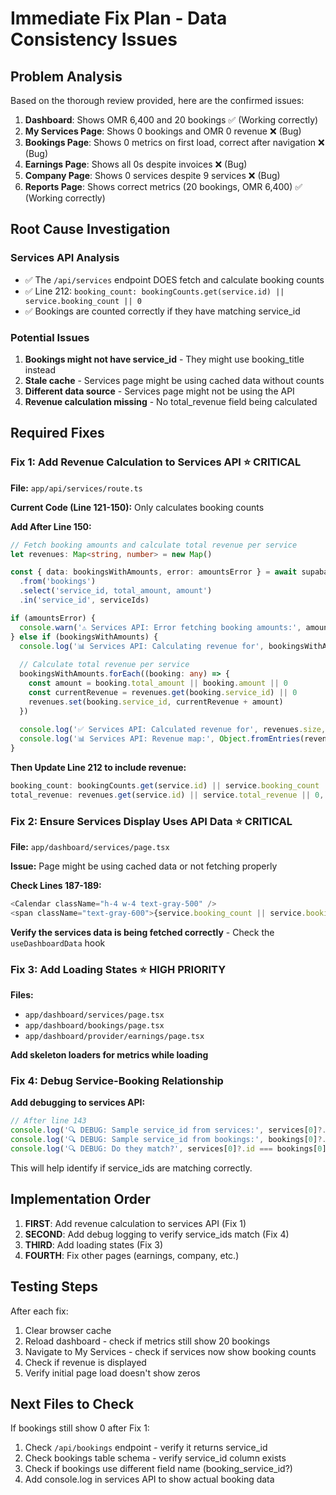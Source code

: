 # Immediate Fix Plan - Data Consistency Issues

## Problem Analysis

Based on the thorough review provided, here are the confirmed issues:

1. **Dashboard**: Shows OMR 6,400 and 20 bookings ✅ (Working correctly)
2. **My Services Page**: Shows 0 bookings and OMR 0 revenue ❌ (Bug)
3. **Bookings Page**: Shows 0 metrics on first load, correct after navigation ❌ (Bug)
4. **Earnings Page**: Shows all 0s despite invoices ❌ (Bug)
5. **Company Page**: Shows 0 services despite 9 services ❌ (Bug)
6. **Reports Page**: Shows correct metrics (20 bookings, OMR 6,400) ✅ (Working correctly)

## Root Cause Investigation

### Services API Analysis
- ✅ The `/api/services` endpoint DOES fetch and calculate booking counts
- ✅ Line 212: `booking_count: bookingCounts.get(service.id) || service.booking_count || 0`
- ✅ Bookings are counted correctly if they have matching service_id

### Potential Issues
1. **Bookings might not have service_id** - They might use booking_title instead
2. **Stale cache** - Services page might be using cached data without counts
3. **Different data source** - Services page might not be using the API
4. **Revenue calculation missing** - No total_revenue field being calculated

## Required Fixes

### Fix 1: Add Revenue Calculation to Services API ⭐ **CRITICAL**

**File:** `app/api/services/route.ts`

**Current Code (Line 121-150):** Only calculates booking counts

**Add After Line 150:**
```typescript
// Fetch booking amounts and calculate total revenue per service
let revenues: Map<string, number> = new Map()

const { data: bookingsWithAmounts, error: amountsError } = await supabase
  .from('bookings')
  .select('service_id, total_amount, amount')
  .in('service_id', serviceIds)

if (amountsError) {
  console.warn('⚠️ Services API: Error fetching booking amounts:', amountsError.message)
} else if (bookingsWithAmounts) {
  console.log('📊 Services API: Calculating revenue for', bookingsWithAmounts.length, 'bookings')
  
  // Calculate total revenue per service
  bookingsWithAmounts.forEach((booking: any) => {
    const amount = booking.total_amount || booking.amount || 0
    const currentRevenue = revenues.get(booking.service_id) || 0
    revenues.set(booking.service_id, currentRevenue + amount)
  })
  
  console.log('✅ Services API: Calculated revenue for', revenues.size, 'services')
  console.log('📊 Services API: Revenue map:', Object.fromEntries(revenues))
}
```

**Then Update Line 212 to include revenue:**
```typescript
booking_count: bookingCounts.get(service.id) || service.booking_count || 0,
total_revenue: revenues.get(service.id) || service.total_revenue || 0, // ADD THIS LINE
```

### Fix 2: Ensure Services Display Uses API Data ⭐ **CRITICAL**

**File:** `app/dashboard/services/page.tsx`

**Issue:** Page might be using cached data or not fetching properly

**Check Lines 187-189:**
```typescript
<Calendar className="h-4 w-4 text-gray-500" />
<span className="text-gray-600">{service.booking_count || service.bookingCount || 0} bookings</span>
```

**Verify the services data is being fetched correctly** - Check the `useDashboardData` hook

### Fix 3: Add Loading States ⭐ **HIGH PRIORITY**

**Files:**
- `app/dashboard/services/page.tsx`
- `app/dashboard/bookings/page.tsx`  
- `app/dashboard/provider/earnings/page.tsx`

**Add skeleton loaders for metrics while loading**

### Fix 4: Debug Service-Booking Relationship

**Add debugging to services API:**
```typescript
// After line 143
console.log('🔍 DEBUG: Sample service_id from services:', services[0]?.id)
console.log('🔍 DEBUG: Sample service_id from bookings:', bookings[0]?.service_id)
console.log('🔍 DEBUG: Do they match?', services[0]?.id === bookings[0]?.service_id)
```

This will help identify if service_ids are matching correctly.

## Implementation Order

1. **FIRST**: Add revenue calculation to services API (Fix 1)
2. **SECOND**: Add debug logging to verify service_ids match (Fix 4)
3. **THIRD**: Add loading states (Fix 3)
4. **FOURTH**: Fix other pages (earnings, company, etc.)

## Testing Steps

After each fix:
1. Clear browser cache
2. Reload dashboard - check if metrics still show 20 bookings
3. Navigate to My Services - check if services now show booking counts
4. Check if revenue is displayed
5. Verify initial page load doesn't show zeros

## Next Files to Check

If bookings still show 0 after Fix 1:
1. Check `/api/bookings` endpoint - verify it returns service_id
2. Check bookings table schema - verify service_id column exists
3. Check if bookings use different field name (booking_service_id?)
4. Add console.log in services API to show actual booking data

